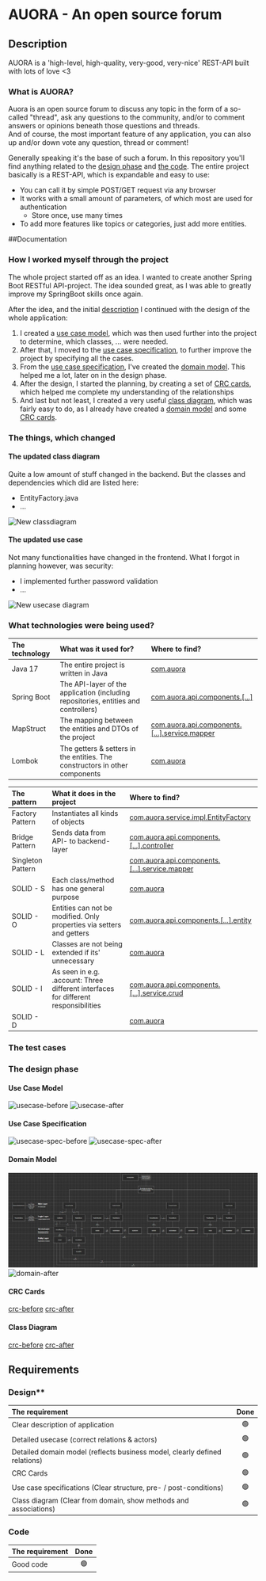 # AUORA - An open source forum

## Description
AUORA is a 'high-level, high-quality, very-good, very-nice' REST-API built with lots of love <3

### What is AUORA?

Auora is an open source forum to discuss any topic in the form of a so-called "thread",
ask any questions to the community, and/or to comment answers or opinions beneath those
questions and threads. <br/>
And of course, the most important feature of any application, you can also up and/or down
vote any question, thread or comment!


Generally speaking it's the base of such a forum. In this repository you'll find anything 
related to the [design phase](https://github.com/z-100/AUORA/tree/master/other) and
[the code](https://github.com/z-100/AUORA). The entire project basically is a REST-API, which 
is expandable and easy to use:
* You can call it by simple POST/GET request via any browser
* It works with a small amount of parameters, of which most are used for authentication
    * Store once, use many times
* To add more features like topics or categories, just add more entities.

##Documentation


### How I worked myself through the project

The whole project started off as an idea. I wanted to create another Spring Boot RESTful API-project.
The idea sounded great, as I was able to greatly improve my SpringBoot skills once again.

After the idea, and the initial [description](#description) I continued with the design of the  whole application:
1. I created a [use case model](#use-case-model), which was then used further into the project to determine, which classes, ... were needed.
2. After that, I moved to the [use case specification](#use-case-specification), to further improve the project by specifying all the cases.
3. From the [use case specification](#use-case-specification), I've created the [domain model](#domain-model). This helped me a lot, later on in the design phase.
4. After the design, I started the planning, by creating a set of [CRC cards](#crc-cards), which helped me complete my understanding of the relationships
5. And last but not least, I created a very useful [class diagram](#class-diagram), which was fairly easy to do, as I already have created a [domain model](#domain-model) and some [CRC cards](#crc-cards).


### The things, which changed

#### The updated class diagram

Quite a low amount of stuff changed in the backend. But the classes and dependencies which did are listed here:
* EntityFactory.java
* ...

![New classdiagram](https://github.com/z-100/auora/tree/master/other/class/updated.png)

#### The updated use case

Not many functionalities have changed in the frontend. What I forgot in planning however, was security:
* I implemented further password validation
* ...

![New usecase diagram](https://github.com/z-100/auora/tree/master/other/usecase/updated.png)

### What technologies were being used?

| The technology | What was it used for?                                                               | Where to find?                                                                                                                    |
|:---------------|:------------------------------------------------------------------------------------|:----------------------------------------------------------------------------------------------------------------------------------|
| Java 17        | The entire project is written in Java                                               | [com.auora](https://github.com/Z-100/AUORA/tree/master/src/main/java)                                                             |
| Spring Boot    | The API-layer of the application (including repositories, entities and controllers) | [com.auora.api.components.[...]](https://github.com/Z-100/AUORA/tree/master/src/main/java/com/auora/api/components)               |
| MapStruct      | The mapping between the entities and DTOs of the project                            | [com.auora.api.components.[...].service.mapper](https://github.com/Z-100/AUORA/tree/master/src/main/java/com/auora/api/components)|
| Lombok         | The getters & setters in the entities. The constructors in other components         | [com.auora](https://github.com/Z-100/AUORA/tree/master/src/main/java/)                                                            |

| The pattern       | What it does in the project                                                         | Where to find?                                                                                                                                 |
|:------------------|:------------------------------------------------------------------------------------|:-----------------------------------------------------------------------------------------------------------------------------------------------|
| Factory Pattern   | Instantiates all kinds of objects                                                   | [com.auora.service.impl.EntityFactory](https://github.com/Z-100/AUORA/tree/master/src/main/java/com/auora/api/service/impl/EntityFactory.java) |
| Bridge Pattern    | Sends data from API- to backend-layer                                               | [com.auora.api.components.[...].controller](https://github.com/Z-100/AUORA/tree/master/src/main/java/com/auora/api/components)                 |
| Singleton Pattern |                                                                                     | [com.auora.api.components.[...].service.mapper](https://github.com/Z-100/AUORA/tree/master/src/main/java/com/auora/api/components)             |
| SOLID - S         | Each class/method has one general purpose                                           | [com.auora](https://github.com/Z-100/AUORA/tree/master/src/main/java/)                                                                         |
| SOLID - O         | Entities can not be modified. Only properties via setters and getters               | [com.auora.api.components.[...].entity](https://github.com/Z-100/AUORA/tree/master/src/main/java/com/auora/api/components)                     |
| SOLID - L         | Classes are not being extended if its' unnecessary                                  | [com.auora](https://github.com/Z-100/AUORA/tree/master/src/main/java/)                                                                         |
| SOLID - I         | As seen in e.g. .account: Three different interfaces for different responsibilities | [com.auora.api.components.[...].service.crud](https://github.com/Z-100/AUORA/tree/master/src/main/java/com/auora/api/components)               |
| SOLID - D         |                                                                                     | [com.auora](https://github.com/Z-100/AUORA/tree/master/src/main/java/)                                                                         |

### The test cases


### The design phase

#### Use Case Model

![usecase-before](https://github.com/Z-100/AUORA/tree/master/other/usecase/before.png)
![usecase-after](https://github.com/Z-100/AUORA/tree/master/other/usecase/after.png)

#### Use Case Specification

![usecase-spec-before](https://github.com/Z-100/AUORA/tree/master/other/usecase/usecase_spec.png)
![usecase-spec-after](https://github.com/Z-100/AUORA/tree/master/other/usecase/usecase_spec_after.png)

#### Domain Model

![domain-before](https://github.com/Z-100/AUORA/blob/master/other/domain/before.png)
![domain-after](https://github.com/Z-100/AUORA/tree/master/other/domain/before.png)

#### CRC Cards

[crc-before](https://github.com/Z-100/AUORA/tree/master/other/domain/cards.json)
[crc-after](https://github.com/Z-100/AUORA/tree/master/other/domain/cards_after.json)

#### Class Diagram

[crc-before](https://github.com/Z-100/AUORA/tree/master/other/class/before.png)
[crc-after](https://github.com/Z-100/AUORA/tree/master/other/class/after.png)


## Requirements

### Design**

| The requirement                                                            | Done |
|:---------------------------------------------------------------------------|:----:|
| Clear description of application                                           |  🟢  |
| Detailed usecase (correct relations & actors)                              |  🟢  |
| Detailed domain model (reflects business model, clearly defined relations) |  🟢  |
| CRC Cards                                                                  |  🟢  |
| Use case specifications (Clear structure, pre- / post-conditions)          |  🟢  |
| Class diagram (Clear from domain, show methods and associations)           |  🟢  |

### Code

| The requirement                                                            | Done |
|:---------------------------------------------------------------------------|:----:|
| Good code                                                                  |  🟢  |